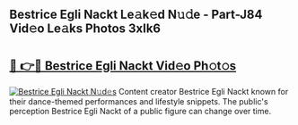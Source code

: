 ## Bestrice Egli Nackt Le𝚊k𝚎d N𝚞𝚍e - Part-J84 Vid𝚎o Le𝚊ks Photos 3xIk6

# <h2><a href="http://fb0t8t.evod.top/?m=Bestrice+Egli+Nackt">🔗 👉🔴 Bestrice Egli Nackt Vid𝚎o Ph𝚘t𝚘s</a></h2>

[![Bestrice Egli Nackt N𝚞d𝚎s](https://i.imgur.com/8V9OHl7.gif)](http://fb0t8t.evod.top/?m=Bestrice+Egli+Nackt)
Content creator Bestrice Egli Nackt known for their dance-themed performances and lifestyle snippets. The public's perception Bestrice Egli Nackt of a public figure can change over time. 
